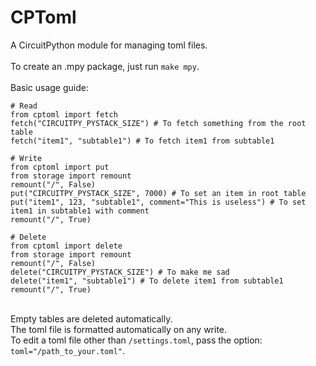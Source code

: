 # CPToml

A CircuitPython module for managing toml files.<br />
<br />
To create an .mpy package, just run <code>make mpy</code>.<br />
<br />
Basic usage guide:<br />
```
# Read
from cptoml import fetch
fetch("CIRCUITPY_PYSTACK_SIZE") # To fetch something from the root table
fetch("item1", "subtable1") # To fetch item1 from subtable1

# Write
from cptoml import put
from storage import remount
remount("/", False)
put("CIRCUITPY_PYSTACK_SIZE", 7000) # To set an item in root table
put("item1", 123, "subtable1", comment="This is useless") # To set item1 in subtable1 with comment
remount("/", True)

# Delete
from cptoml import delete
from storage import remount
remount("/", False)
delete("CIRCUITPY_PYSTACK_SIZE") # To make me sad
delete("item1", "subtable1") # To delete item1 from subtable1
remount("/", True)
```
<br />
Empty tables are deleted automatically.<br />
The toml file is formatted automatically on any write.<br />
To edit a toml file other than <code>/settings.toml</code>, pass the option: <code>toml="/path_to_your.toml"</code>.<br />

